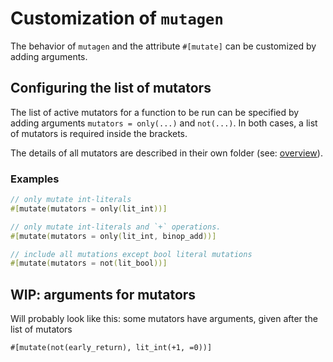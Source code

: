 # Customization of `mutagen`

The behavior of `mutagen` and the attribute `#[mutate]` can be customized by adding arguments.

## Configuring the list of mutators

The list of active mutators for a function to be run can be specified by adding arguments `mutators = only(...)` and `not(...)`. In both cases, a list of mutators is required inside the brackets.

The details of all mutators are described in their own folder (see: [overview](mutators)).

### Examples

```rust
// only mutate int-literals
#[mutate(mutators = only(lit_int))]

// only mutate int-literals and `+` operations.
#[mutate(mutators = only(lit_int, binop_add))]

// include all mutations except bool literal mutations
#[mutate(mutators = not(lit_bool))]
```

## WIP: arguments for mutators

Will probably look like this: some mutators have arguments, given after the list of mutators

```
#[mutate(not(early_return), lit_int(+1, =0))]
```
